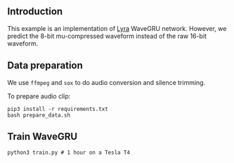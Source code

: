 ## Introduction

This example is an implementation of [Lyra](https://github.com/google/lyra) WaveGRU network.
However, we predict the 8-bit mu-compressed waveform instead of the raw 16-bit waveform.


## Data preparation

We use `ffmpeg` and `sox` to do audio conversion and silence trimming.


To prepare audio clip:

    pip3 install -r requirements.txt
    bash prepare_data.sh
    
## Train WaveGRU

    python3 train.py # 1 hour on a Tesla T4
